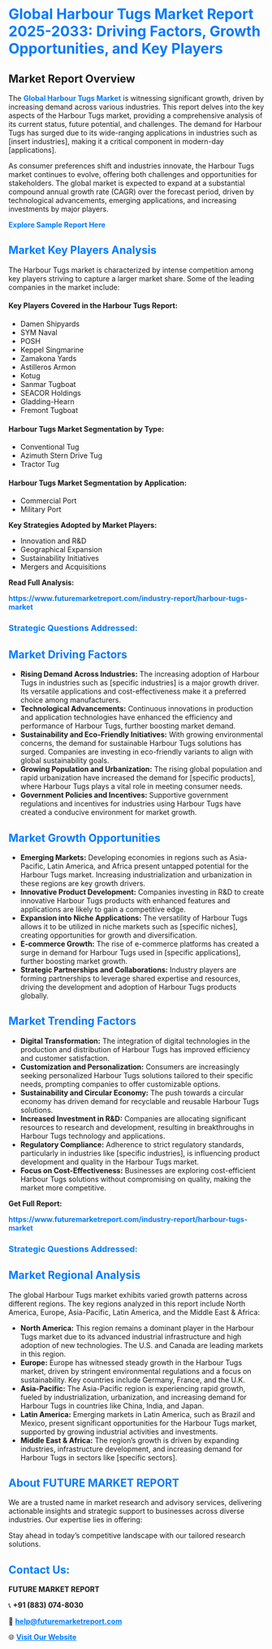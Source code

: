 <h1 style="color: #007BFF;">Global Harbour Tugs Market Report 2025-2033: Driving Factors, Growth Opportunities, and Key Players</h1>

<section id="overview">
<h2>Market Report Overview</h2>
<p>The <a href="https://www.futuremarketreport.com/industry-report/harbour-tugs-market" style="color: #007BFF; text-decoration: none;"><strong>Global Harbour Tugs Market</strong></a> is witnessing significant growth, driven by increasing demand across various industries. This report delves into the key aspects of the Harbour Tugs market, providing a comprehensive analysis of its current status, future potential, and challenges. The demand for Harbour Tugs has surged due to its wide-ranging applications in industries such as [insert industries], making it a critical component in modern-day [applications].</p>
<p>As consumer preferences shift and industries innovate, the Harbour Tugs market continues to evolve, offering both challenges and opportunities for stakeholders. The global market is expected to expand at a substantial compound annual growth rate (CAGR) over the forecast period, driven by technological advancements, emerging applications, and increasing investments by major players.</p>
</section>

<section id="overview">
<p><a href="https://www.futuremarketreport.com/request-sample/reportId=47181" style="color: #007BFF; text-decoration: none;"><strong>Explore Sample Report Here</strong></a></p>
</section>

<section id="key-players">
<h2 style="color: #007BFF;">Market Key Players Analysis</h2>
<p>The Harbour Tugs market is characterized by intense competition among key players striving to capture a larger market share. Some of the leading companies in the market include:</p>
<h4>Key Players Covered in the Harbour Tugs Report:</h4>
<ul><li>Damen Shipyards</li><li>SYM Naval</li><li>POSH</li><li>Keppel Singmarine</li><li>Zamakona Yards</li><li>Astilleros Armon</li><li>Kotug</li><li>Sanmar Tugboat</li><li>SEACOR Holdings</li><li>Gladding-Hearn</li><li>Fremont Tugboat</li></ul>
<h4>Harbour Tugs Market Segmentation by Type:</h4>
<ul><li>Conventional Tug</li><li>Azimuth Stern Drive Tug</li><li>Tractor Tug</li></ul>

<h4>Harbour Tugs Market Segmentation by Application:</h4>
<ul><li>Commercial Port</li><li>Military Port</li></ul>
<p><strong>Key Strategies Adopted by Market Players:</strong></p>
<ul>
<li>Innovation and R&D</li>
<li>Geographical Expansion</li>
<li>Sustainability Initiatives</li>
<li>Mergers and Acquisitions</li>
</ul>
</section>

<section>
<p><strong>Read Full Analysis: </strong></p><a href="https://www.futuremarketreport.com/industry-report/harbour-tugs-market" style="color: #007BFF; text-decoration: none;"><strong>https://www.futuremarketreport.com/industry-report/harbour-tugs-market</strong></a>
<h3 style="color: #007BFF;">Strategic Questions Addressed:</h3>
</section>

<section id="driving-factors">
<h2 style="color: #007BFF;">Market Driving Factors</h2>
<ul>
<li><strong>Rising Demand Across Industries:</strong> The increasing adoption of Harbour Tugs in industries such as [specific industries] is a major growth driver. Its versatile applications and cost-effectiveness make it a preferred choice among manufacturers.</li>
<li><strong>Technological Advancements:</strong> Continuous innovations in production and application technologies have enhanced the efficiency and performance of Harbour Tugs, further boosting market demand.</li>
<li><strong>Sustainability and Eco-Friendly Initiatives:</strong> With growing environmental concerns, the demand for sustainable Harbour Tugs solutions has surged. Companies are investing in eco-friendly variants to align with global sustainability goals.</li>
<li><strong>Growing Population and Urbanization:</strong> The rising global population and rapid urbanization have increased the demand for [specific products], where Harbour Tugs plays a vital role in meeting consumer needs.</li>
<li><strong>Government Policies and Incentives:</strong> Supportive government regulations and incentives for industries using Harbour Tugs have created a conducive environment for market growth.</li>
</ul>
</section>

<section id="growth-opportunities">
<h2 style="color: #007BFF;">Market Growth Opportunities</h2>
<ul>
<li><strong>Emerging Markets:</strong> Developing economies in regions such as Asia-Pacific, Latin America, and Africa present untapped potential for the Harbour Tugs market. Increasing industrialization and urbanization in these regions are key growth drivers.</li>
<li><strong>Innovative Product Development:</strong> Companies investing in R&D to create innovative Harbour Tugs products with enhanced features and applications are likely to gain a competitive edge.</li>
<li><strong>Expansion into Niche Applications:</strong> The versatility of Harbour Tugs allows it to be utilized in niche markets such as [specific niches], creating opportunities for growth and diversification.</li>
<li><strong>E-commerce Growth:</strong> The rise of e-commerce platforms has created a surge in demand for Harbour Tugs used in [specific applications], further boosting market growth.</li>
<li><strong>Strategic Partnerships and Collaborations:</strong> Industry players are forming partnerships to leverage shared expertise and resources, driving the development and adoption of Harbour Tugs products globally.</li>
</ul>
</section>

<section id="trending-factors">
<h2 style="color: #007BFF;">Market Trending Factors</h2>
<ul>
<li><strong>Digital Transformation:</strong> The integration of digital technologies in the production and distribution of Harbour Tugs has improved efficiency and customer satisfaction.</li>
<li><strong>Customization and Personalization:</strong> Consumers are increasingly seeking personalized Harbour Tugs solutions tailored to their specific needs, prompting companies to offer customizable options.</li>
<li><strong>Sustainability and Circular Economy:</strong> The push towards a circular economy has driven demand for recyclable and reusable Harbour Tugs solutions.</li>
<li><strong>Increased Investment in R&D:</strong> Companies are allocating significant resources to research and development, resulting in breakthroughs in Harbour Tugs technology and applications.</li>
<li><strong>Regulatory Compliance:</strong> Adherence to strict regulatory standards, particularly in industries like [specific industries], is influencing product development and quality in the Harbour Tugs market.</li>
<li><strong>Focus on Cost-Effectiveness:</strong> Businesses are exploring cost-efficient Harbour Tugs solutions without compromising on quality, making the market more competitive.</li>
</ul>
</section>

<section>
<p><strong>Get Full Report: </strong></p><a href="https://www.futuremarketreport.com/industry-report/harbour-tugs-market" style="color: #007BFF; text-decoration: none;"><strong>https://www.futuremarketreport.com/industry-report/harbour-tugs-market</strong></a>
<h3 style="color: #007BFF;">Strategic Questions Addressed:</h3>
</section>


<section id="regional-analysis">
<h2 style="color: #007BFF;">Market Regional Analysis</h2>
<p>The global Harbour Tugs market exhibits varied growth patterns across different regions. The key regions analyzed in this report include North America, Europe, Asia-Pacific, Latin America, and the Middle East & Africa:</p>
<ul>
<li><strong>North America:</strong> This region remains a dominant player in the Harbour Tugs market due to its advanced industrial infrastructure and high adoption of new technologies. The U.S. and Canada are leading markets in this region.</li>
<li><strong>Europe:</strong> Europe has witnessed steady growth in the Harbour Tugs market, driven by stringent environmental regulations and a focus on sustainability. Key countries include Germany, France, and the U.K.</li>
<li><strong>Asia-Pacific:</strong> The Asia-Pacific region is experiencing rapid growth, fueled by industrialization, urbanization, and increasing demand for Harbour Tugs in countries like China, India, and Japan.</li>
<li><strong>Latin America:</strong> Emerging markets in Latin America, such as Brazil and Mexico, present significant opportunities for the Harbour Tugs market, supported by growing industrial activities and investments.</li>
<li><strong>Middle East & Africa:</strong> The region’s growth is driven by expanding industries, infrastructure development, and increasing demand for Harbour Tugs in sectors like [specific sectors].</li>
</ul>
</section>

<footer>
<h2 style="color: #007BFF;">About FUTURE MARKET REPORT</h2>
<p>We are a trusted name in market research and advisory services, delivering actionable insights and strategic support to businesses across diverse industries. Our expertise lies in offering:</p>

<p>Stay ahead in today’s competitive landscape with our tailored research solutions.</p>

<h2 style="color: #007BFF;">Contact Us:</h2>
<p><strong>FUTURE MARKET REPORT</strong></p>
<p>📞 <strong>+91 (883) 074-8030</strong></p>
<p>📧 <strong><a href="mailto:help@futuremarketreport.com" style="color: #007BFF;">help@futuremarketreport.com</a></strong></p>
<p>🌐 <strong><a href="https://www.futuremarketreport.com/" style="color: #007BFF;">Visit Our Website</a></strong></p>
</footer>